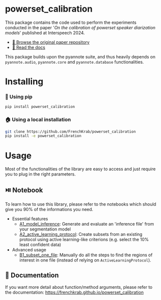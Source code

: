 # powerset_calibration

This package contains the code used to perform the experiments conducted in the paper '*On the calibration of powerset speaker diarization models*' published at Interspeech 2024.

- [ 📄 Browse the original paper repository ](https://github.com/FrenchKrab/IS2024-powerset-calibration?tab=readme-ov-file)
- [ 📘 Read the docs ](https://frenchkrab.github.io/powerset_calibration/)

This package builds upon the pyannote suite, and thus heavily depends on `pyannote.audio`, `pyannote.core` and `pyannote.database` functionalities.

# Installing

### 🐍 Using pip

```bash
pip install powerset_calibration
```

### 🏠 Using a local installation

```bash
git clone https://github.com/FrenchKrab/powerset_calibration
pip install -e powerset_calibration
```

# Usage

Most of the functionalities of the library are easy to access and just require you to plug in the right parameters.

## ⏯️ Notebook

To learn how to use this library, please refer to the notebooks which should give you 90% of the informations you need.

- Essential features
  - [A1_model_inference](notebooks/A1_model_inference.ipynb): Generate and evaluate an 'inference file' from your segmentation model
  - [A2_active_learning_protocol](notebooks/A2_active_learning_protocol.ipynb): Create subsets from an existing protocol using active learning-like criterions (e.g. select the 10% least confident data)
- Advanced usage
  - [B1_subset_one_file](notebooks/B1_subset_one_file.ipynb): Manually do all the steps to find the regions of interest in one file (instead of relying on `ActiveLearningProtocol`).

## 📘 Documentation

If you want more detail about function/method arguments, please refer to the documentation: https://frenchkrab.github.io/powerset_calibration
